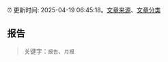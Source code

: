:alarm_clock: 更新时间: 2025-04-19 06:45:18。[文章来源](/README.md)、[文章分类](/TAGS.md)

## 报告


> 关键字：`报告`、`月报`




